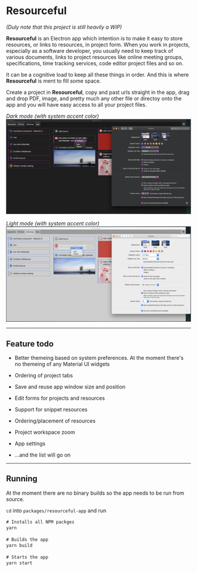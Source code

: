 # Resourceful

_(Duly note that this project is still heavily a WIP)_

**Resourceful** is an Electron app which intention is to make it easy to store
resources, or links to resources, in project form. When you work in projects,
especially as a software developer, you usually need to keep track of various
documents, links to project resources like online meeting groups,
specifications, time tracking services, code editor project files and so on.

It can be a cognitive load to keep all these things in order. And this is where
**Resourceful** is ment to fill some space.

Create a project in **Resourceful**, copy and past urls straight in the app,
drag and drop PDF, image, and pretty much any other file or directoy onto the
app and you will have easy access to all your project files.

_Dark mode (with system accent color)_
![Dark mode](ss-dark.png)

_Light mode (with system accent color)_
![Light mode](ss-light.png)

---

## Feature todo

- Better themeing based on system preferences.
  At the moment there's no themeing of any Material UI widgets

- Ordering of project tabs

- Save and reuse app window size and position

- Edit forms for projects and resources

- Support for snippet resources

- Ordering/placement of resources

- Project workspace zoom

- App settings

- ...and the list will go on

---

## Running

At the moment there are no binary builds so the app needs to be run from source.

`cd` into `packages/resourceful-app` and run

```
# Installs all NPM packges
yarn

# Builds the app
yarn build

# Starts the app
yarn start
```

